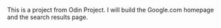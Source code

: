This is a project from Odin Project. I will build the Google.com homepage and the search results page.
